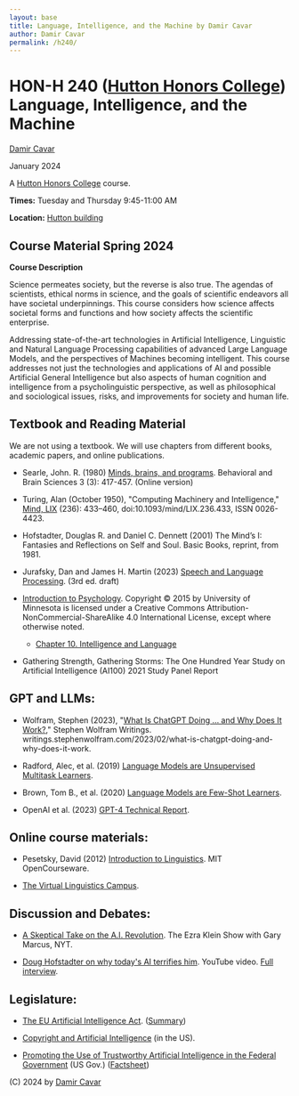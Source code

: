 ```yaml
---
layout: base
title: Language, Intelligence, and the Machine by Damir Cavar
author: Damir Cavar
permalink: /h240/
---
```

# HON-H 240 ([Hutton Honors College](https://hutton.indiana.edu/index.html)) Language, Intelligence, and the Machine

[Damir Cavar](http://damir.cavar.me/)

January 2024



A [Hutton Honors College](https://hutton.indiana.edu/index.html) course.


**Times:** Tuesday and Thursday 9:45-11:00 AM 

**Location:** [Hutton building](https://hutton.indiana.edu/index.html)


## Course Material Spring 2024

**Course Description**

Science permeates society, but the reverse is also true. The agendas of scientists, ethical norms in
science, and the goals of scientific endeavors all have societal underpinnings. This course considers how
science affects societal forms and functions and how society affects the scientific enterprise.

Addressing state-of-the-art technologies in Artificial Intelligence, Linguistic and Natural Language
Processing capabilities of advanced Large Language Models, and the perspectives of Machines
becoming intelligent. This course addresses not just the technologies and applications of AI and possible
Artificial General Intelligence but also aspects of human cognition and intelligence from a psycholinguistic
perspective, as well as philosophical and sociological issues, risks, and improvements for society and
human life.


## Textbook and Reading Material

We are not using a textbook. We will use chapters from different books, academic papers, and online publications.

- Searle, John. R. (1980) [Minds, brains, and programs](https://web.archive.org/web/20071210043312/http:/members.aol.com/NeoNoetics/MindsBrainsPrograms.html). Behavioral and Brain Sciences 3 (3): 417-457. (Online version)

- Turing, Alan (October 1950), "Computing Machinery and Intelligence," [Mind, LIX](https://academic.oup.com/mind/article/LIX/236/433/986238) (236): 433–460, doi:10.1093/mind/LIX.236.433, ISSN 0026-4423.

- Hofstadter, Douglas R. and Daniel C. Dennett (2001) The Mind’s I: Fantasies and Reflections on Self and Soul. Basic Books, reprint, from 1981.

- Jurafsky, Dan and James H. Martin (2023) [Speech and Language Processing](https://web.stanford.edu/~jurafsky/slp3/). (3rd ed. draft)

- [Introduction to Psychology](https://opentextbc.ca/introductiontopsychology/chapter/chapter-1-introducing-psychology/). Copyright © 2015 by University of Minnesota is licensed under a Creative Commons Attribution-NonCommercial-ShareAlike 4.0 International License, except where otherwise noted.
    - [Chapter 10. Intelligence and Language](https://opentextbc.ca/introductiontopsychology/chapter/chapter-9-intelligence-and-language/)

- Gathering Strength, Gathering Storms: The One Hundred Year Study on Artificial Intelligence (AI100) 2021 Study Panel Report

## GPT and LLMs:

- Wolfram, Stephen (2023), "[What Is ChatGPT Doing ... and Why Does It Work?](https://writings.stephenwolfram.com/2023/02/what-is-chatgpt-doing-and-why-does-it-work/)," Stephen Wolfram Writings. writings.stephenwolfram.com/2023/02/what-is-chatgpt-doing-and-why-does-it-work.

- Radford, Alec, et al. (2019) [Language Models are Unsupervised Multitask Learners](https://d4mucfpksywv.cloudfront.net/better-language-models/language-models.pdf).

- Brown, Tom B., et al. (2020) [Language Models are Few-Shot Learners](https://arxiv.org/abs/2005.14165).

- OpenAI et al. (2023) [GPT-4 Technical Report](https://arxiv.org/abs/2303.08774).


## Online course materials:

- Pesetsky, David (2012) [Introduction to Linguistics](https://ocw.mit.edu/courses/24-900-introduction-to-linguistics-fall-2012/). MIT OpenCourseware.

- [The Virtual Linguistics Campus](https://www.youtube.com/@oer-vlc).


## Discussion and Debates:

- [A Skeptical Take on the A.I. Revolution](https://www.nytimes.com/2023/01/06/opinion/ezra-klein-podcast-gary-marcus.html). The Ezra Klein Show with Gary Marcus, NYT.

- [Doug Hofstadter on why today's AI terrifies him](https://www.youtube.com/watch?v=Ac-b6dRMSwY). YouTube video. [Full interview](https://www.youtube.com/watch?v=R6e08RnJyxo).


## Legislature:

- [The EU Artificial Intelligence Act](https://artificialintelligenceact.eu/the-act/). ([Summary](https://www.ceps.eu/wp-content/uploads/2021/04/AI-Presentation-CEPS-Webinar-L.-Sioli-23.4.21.pdf))

- [Copyright and Artificial Intelligence](https://www.copyright.gov/ai/) (in the US).

- [Promoting the Use of Trustworthy Artificial Intelligence in the Federal Government](https://www.federalregister.gov/documents/2020/12/08/2020-27065/promoting-the-use-of-trustworthy-artificial-intelligence-in-the-federal-government) (US Gov.) ([Factsheet](https://www.whitehouse.gov/briefing-room/statements-releases/2023/10/30/fact-sheet-president-biden-issues-executive-order-on-safe-secure-and-trustworthy-artificial-intelligence/))




(C) 2024 by [Damir Cavar](http://damir.cavar.me/)
